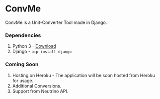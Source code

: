 # ConvMe
ConvMe is a Unit-Converter Tool made in Django.

### Dependencies

1. Python 3 - [Download](https://www.python.org/downloads/)
2. Django - ```pip install django```

### Coming Soon
1. Hosting on Heroku - The application will be soon hosted from Heroku for usage.
2. Additional Conversions.
3. Support from Neutrino API.
